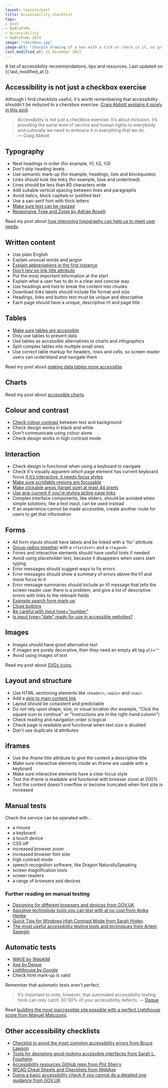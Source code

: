 ```yaml
---
layout: layouts/post
title: Accessibility checklist
tags:
- post
- NaBloPoMo
- Accessibility
- NaBloPoMo 2019
image: "checkbox.jpg"
image-alt: "Sharpie drawing of a box with a tick or check in it, on grid paper"
last_modified_at: 21 December 2022
---
```


<p>A list of accessibility recommendations, tips and resources. Last updated on {{ last_modified_at }}.</p>

## Accessibility is not just a checkbox exercise

Although I find checklists useful, it's worth remembering that accessibility shouldn't be reduced to a checkbox exercise. [Craig Abbott explains it nicely in this post](https://dwpdigital.blog.gov.uk/2020/05/19/understanding-accessibility-what-it-means-for-dwp-digital/).

> Accessibility is not just a checkbox exercise. It’s about inclusion. It’s providing the same level of service and human rights to everybody and culturally we need to embrace it in everything that we do.
<br>— Craig Abbott

## Typography

- Nest headings in order (for example, h1, h2, h3)
- Don't skip heading levels
- Use semantic mark-up (for example, headings, lists and blockquotes)
- Links should look like links (for example, blue and underlined)
- Lines should be less than 80 characters wide
- Add suitable vertical spacing between lines and paragraphs
- Avoid italics, block capitals or justified text
- Use a san-serif font with thick letters
- [Make sure text can be resized](https://www.24a11y.com/2019/pixels-vs-relative-units-in-css-why-its-still-a-big-deal/)
- [Responsive Type and Zoom by Adrian Roselli](https://adrianroselli.com/2019/12/responsive-type-and-zoom.html)

Read my post about [how improving typography can help us to meet user needs](/blog/how-improving-typography-can-help-us-to-meet-user-needs/).

## Written content

- Use plain English
- Explain unusual words and jargon
- [Explain abbreviations in the first instance](https://developer.paciellogroup.com/blog/2019/03/short-note-the-abbreviation-appreciation-society/)
- [Don't rely on link title attribute](https://developer.paciellogroup.com/blog/2010/11/using-the-html-title-attribute/)
- Put the most important information at the start
- Explain what a user has to do in a clear and concise way
- Use headings and lists to break the content into chunks
- Download links labels should include file format and size
- Headings, links and button text must be unique and descriptive
- Each page should have a unique, descriptive h1 and page title

## Tables

- [Make sure tables are accessible](https://www.gov.uk/guidance/content-design/tables#how-to-make-tables-accessible)
- Only use tables to present data
- Use tables as accessible alternatives to charts and infographics
- Split complex tables into multiple small ones
- Use correct table markup for headers, rows and cells, so screen reader users can understand and navigate them

Read my post about [making data tables more accessible](/blog/making-data-tables-more-accessible/).

## Charts

Read my post about [accessible charts](/blog/a-plan-for-accessible-charts/).

## Colour and contrast

- [Check colour contrast](http://webaim.org/resources/contrastchecker/) between text and background
- Check design works in black and white
- Don't communicate using colour alone
- Check design works in high contrast mode

## Interaction

- Check design is functional when using a keyboard to navigate
- Check it's visually apparent which page element has current keyboard focus [if it’s interactive, it needs focus styles](https://gomakethings.com/if-its-interactive-it-needs-focus-styles/)
- [Make sure scrollable regions are focusable](https://developer.paciellogroup.com/blog/2016/02/short-note-on-improving-usability-of-scrollable-regions/)
- [Make clickable areas (target size) at least 44 pixels](https://ishadeed.com/article/clickable-area/)
- [Use aria-current if you're styling active page links](https://gomakethings.com/better-more-accessible-active-link-styling/)
- Complex interface components, like sliders, should be avoided when simple solutions, like a text input, can be used instead
- If an experience cannot be made accessible, create another route for users to get that information

## Forms

- All form inputs should have labels and be linked with a 'for' attribute
- [Group radios together](https://design-system.service.gov.uk/components/radios/) with a `<fieldset>` and a `<legend>`
- Forms and interactive elements should have useful hints if needed
- Avoid using placeholder text, because it disappears when users start typing 
- Error messages should suggest ways to fix errors
- Error messages should show a summary of errors above the h1 and move focus to it
- Error message summaries should include an h1 message that tells the screen reader user there is a problem, and give a list of descriptive errors with links to the relevant fields
- [Example search form mark-up](/blog/accessible-search-form-mark-up/)
- [Close buttons](/blog/accessible-close-buttons/)
- [Be careful with input type=&#34;number&#34;](https://technology.blog.gov.uk/2020/02/24/why-the-gov-uk-design-system-team-changed-the-input-type-for-numbers/)
- [Is input type=&#34;date&#34; ready for use in accessible websites?](https://www.hassellinclusion.com/blog/input-type-date-ready-for-use/)

## Images

- Images should have good alternative text
- If images are purely decorative, then they need an empty alt tag `alt=""`
- Avoid using images of text

Read my post about [SVGs icons](/blog/add-svg-icons/).

## Layout and structure

- Use HTML sectioning elements like `<header>`, `<main>` and `<nav>`
- Add a [skip to main content link](https://design-system.service.gov.uk/components/skip-link/)
- Layout should be consistent and predictable
- Do not rely upon shape, size, or visual location (for example, "Click the square icon to continue" or "Instructions are in the right-hand column")
- Check reading and navigation order is logical
- Check page is readable and functional when text size is doubled
- Don't use duplicate id attributes

## iframes

- Use the iframe title attribute to give the content a descriptive title
- Make sure interactive elements inside an iframe are usable with a keyboard
- Make sure interactive elements have a clear focus style
- Test the iframe is readable and functional with browser zoom at 200%
- Test the content doesn't overflow or become truncated when font size is increased

## Manual tests

Check the service can be operated with…

- a mouse
- a keyboard
- a touch device
- CSS off
- increased browser zoom
- increased browser font size 
- high contrast mode
- speech recognition software, like Dragon NaturallySpeaking
- screen magnification tools
- screen readers
- a range of browsers and devices

### Further reading on manual testing

- [Designing for different browsers and devices from GOV.UK](https://www.gov.uk/service-manual/technology/designing-for-different-browsers-and-devices#browsers-to-test-in)
- [Assistive technology tools you can test with at no cost from Anika Henke](https://accessibility.blog.gov.uk/2018/09/27/assistive-technology-tools-you-can-use-at-no-cost/)
- [Quick Tips for Windows High Contrast Mode from Sarah Higley](https://sarahmhigley.com/writing/whcm-quick-tips/).
- [The most useful accessibility testing tools and techniques from Artem Sapegin](https://blog.sapegin.me/all/accessibility-testing/)

## Automatic tests

- [WAVE by WebAIM](https://wave.webaim.org/extension/)
- [Axe by Deque](https://www.deque.com/axe/)
- [Lighthouse by Google](https://developers.google.com/web/tools/lighthouse)
- Check html mark-up is valid

Remember that automatic tests aren't perfect.

> It’s important to note, however, that automated accessibility testing tools can only catch 30-50% of your accessibility defects.
> — [Deque](https://www.deque.com/blog/how-to-get-development-on-board-with-accessibility-testing/)

Read [building the most inaccessible site possible with a perfect Lighthouse score from Manuel Matuzović](https://www.matuzo.at/blog/building-the-most-inaccessible-site-possible-with-a-perfect-lighthouse-score/).


## Other accessibility checklists

- [Checklist to avoid the most common accessibility errors from Bruce Lawson](https://www.brucelawson.co.uk/2019/checklist-to-avoid-the-most-common-accessibility-errors/)
- [Tools for designing good-looking accessible interfaces from Sarah L. Fossheim](https://fossheim.io/writing/posts/accessible-design-tools/)
- [Accessibility resources GitHub repo from Phil Sherry](https://github.com/hmrc/accessibility)
- [WCAG Cheat Sheets and Checklists from WebAxe](http://www.webaxe.org/wcag-cheat-sheets/)
- [Doing a basic accessibility check if you cannot do a detailed one guidance from GOV.UK](https://www.gov.uk/government/publications/doing-a-basic-accessibility-check-if-you-cant-do-a-detailed-one/doing-a-basic-accessibility-check-if-you-cant-do-a-detailed-one)